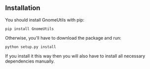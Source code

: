 Installation
------------

You should install GnomeUtils with pip:

    pip install GnomeUtils

Otherwise, you'll have to download the package and run:

    python setup.py install

If you install it this way then you will also have to install all necessary
dependencies manually.
